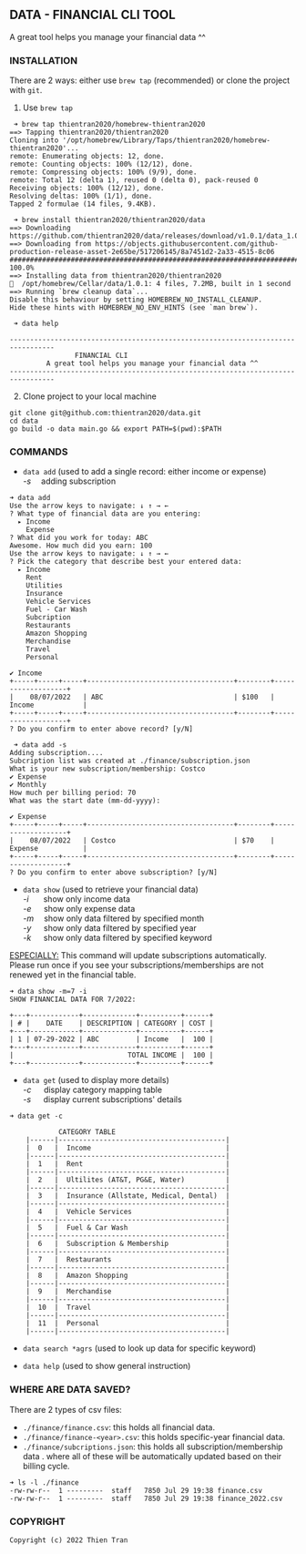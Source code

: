 ## DATA - FINANCIAL CLI TOOL

A great tool helps you manage your financial data ^^

### INSTALLATION
There are 2 ways: either use `brew tap` (recommended) or clone the project with `git`. </br>
1. Use `brew tap`
```
 ➜ brew tap thientran2020/homebrew-thientran2020
==> Tapping thientran2020/thientran2020
Cloning into '/opt/homebrew/Library/Taps/thientran2020/homebrew-thientran2020'...
remote: Enumerating objects: 12, done.
remote: Counting objects: 100% (12/12), done.
remote: Compressing objects: 100% (9/9), done.
remote: Total 12 (delta 1), reused 0 (delta 0), pack-reused 0
Receiving objects: 100% (12/12), done.
Resolving deltas: 100% (1/1), done.
Tapped 2 formulae (14 files, 9.4KB).

 ➜ brew install thientran2020/thientran2020/data
==> Downloading https://github.com/thientran2020/data/releases/download/v1.0.1/data_1.0.1_darwin_all.tar.gz
==> Downloading from https://objects.githubusercontent.com/github-production-release-asset-2e65be/517206145/8a7451d2-2a33-4515-8c06
######################################################################## 100.0%
==> Installing data from thientran2020/thientran2020
🍺  /opt/homebrew/Cellar/data/1.0.1: 4 files, 7.2MB, built in 1 second
==> Running `brew cleanup data`...
Disable this behaviour by setting HOMEBREW_NO_INSTALL_CLEANUP.
Hide these hints with HOMEBREW_NO_ENV_HINTS (see `man brew`).

 ➜ data help

---------------------------------------------------------------------------------
				FINANCIAL CLI
   		 A great tool helps you manage your financial data ^^
---------------------------------------------------------------------------------
```

2. Clone project to your local machine
```
git clone git@github.com:thientran2020/data.git
cd data
go build -o data main.go && export PATH=$(pwd):$PATH
```

### COMMANDS
+ `data add` (used to add a single record: either income or expense) <br/>
*-s* &emsp;adding subscription

```
➜ data add
Use the arrow keys to navigate: ↓ ↑ → ←
? What type of financial data are you entering:
  ▸ Income
    Expense
? What did you work for today: ABC
Awesome. How much did you earn: 100
Use the arrow keys to navigate: ↓ ↑ → ←
? Pick the category that describe best your entered data:
  ▸ Income
    Rent
    Utilities
    Insurance
    Vehicle Services
    Fuel - Car Wash
    Subcription
    Restaurants
    Amazon Shopping
    Merchandise
    Travel
    Personal
    
✔ Income
+-----+-----+-----+------------------------------------+--------+-------------------+
|    08/07/2022   | ABC                                | $100   | Income            |
+-----+-----+-----+------------------------------------+--------+-------------------+
? Do you confirm to enter above record? [y/N]

 ➜ data add -s
Adding subscription....
Subcription list was created at ./finance/subscription.json
What is your new subscription/membership: Costco
✔ Expense
✔ Monthly
How much per billing period: 70
What was the start date (mm-dd-yyyy):

✔ Expense
+-----+-----+-----+------------------------------------+--------+-------------------+
|    08/07/2022   | Costco                             | $70    | Expense           |
+-----+-----+-----+------------------------------------+--------+-------------------+
? Do you confirm to enter above subscription? [y/N]
```

+ `data show` (used to retrieve your financial data) <br/>
*-i* &emsp;&nbsp;&nbsp;show only income data <br/>
*-e* &emsp;&nbsp;show only expense data <br/>
*-m* &emsp;show only data filtered by specified month <br/>
*-y* &emsp;&nbsp;show only data filtered by specified year <br/>
*-k* &emsp;&nbsp;show only data filtered by specified keyword <br/>

<ins>ESPECIALLY:</ins> This command will update subscriptions automatically. <br/> 
Please run once if you see your subscriptions/memberships are not renewed yet in the financial table.

```
➜ data show -m=7 -i
SHOW FINANCIAL DATA FOR 7/2022:

+---+------------+-------------+----------+------+
| # |    DATE    | DESCRIPTION | CATEGORY | COST |
+---+------------+-------------+----------+------+
| 1 | 07-29-2022 | ABC         | Income   |  100 |
+---+------------+-------------+----------+------+
|                            TOTAL INCOME |  100 |
+---+------------+-------------+----------+------+
```

+ `data get` (used to display more details) <br/>
*-c* &emsp;&nbsp;display category mapping table <br/>
*-s* &emsp;&nbsp;display current subscriptions' details <br/>

```
➜ data get -c

			CATEGORY TABLE
	|------|-----------------------------------------|
	|  0   |  Income                                 |
	|------|-----------------------------------------|
	|  1   |  Rent                                   |
	|------|-----------------------------------------|
	|  2   |  Ultilites (AT&T, PG&E, Water)          |
	|------|-----------------------------------------|
	|  3   |  Insurance (Allstate, Medical, Dental)  |
	|------|-----------------------------------------|
	|  4   |  Vehicle Services                       |
	|------|-----------------------------------------|
	|  5   |  Fuel & Car Wash                        |
	|------|-----------------------------------------|
	|  6   |  Subscription & Membership              |
	|------|-----------------------------------------|
	|  7   |  Restaurants                            |
	|------|-----------------------------------------|
	|  8   |  Amazon Shopping                        |
	|------|-----------------------------------------|
	|  9   |  Merchandise                            |
	|------|-----------------------------------------|
	|  10  |  Travel                                 |
	|------|-----------------------------------------|
	|  11  |  Personal                               |
	|------|-----------------------------------------|
```

+ `data search *agrs` (used to look up data for specific keyword) <br/>

+ `data help` (used to show general instruction) <br/>

### WHERE ARE DATA SAVED?
There are 2 types of csv files: <br/>
- `./finance/finance.csv`: this holds all financial data. <br/>
- `./finance/finance-<year>.csv`: this holds specific-year financial data. <br/>
- `./finance/subcriptions.json`: this holds all subscription/membership data .
where all of these will be automatically updated based on their billing cycle.<br/>
 

```
➜ ls -l ./finance
-rw-rw-r--  1 ---------  staff   7850 Jul 29 19:38 finance.csv
-rw-rw-r--  1 ---------  staff   7850 Jul 29 19:38 finance_2022.csv
```

### COPYRIGHT
```
Copyright (c) 2022 Thien Tran
```
